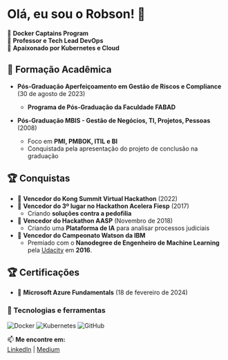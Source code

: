 # Olá, eu sou o Robson! 🚀

🔹 **Docker Captains Program**  
🔹 **Professor e Tech Lead DevOps**  
🔹 **Apaixonado por Kubernetes e Cloud**  

## 🧠 Formação Acadêmica  

- **Pós-Graduação Aperfeiçoamento em Gestão de Riscos e Compliance** (30 de agosto de 2023)  
  - **Programa de Pós-Graduação da Faculdade FABAD**

- **Pós-Graduação MBIS - Gestão de Negócios, TI, Projetos, Pessoas** (2008)  
  - Foco em **PMI, PMBOK, ITIL e BI**  
  - Conquistada pela apresentação do projeto de conclusão na graduação
 
## 🏆 Conquistas  

- 🎉 **Vencedor do Kong Summit Virtual Hackathon** (2022)  
- 🏅 **Vencedor do 3º lugar no Hackathon Acelera Fiesp** (2017)  
  - Criando **soluções contra a pedofilia**  
- 🏅 **Vencedor do Hackathon AASP** (Novembro de 2018)  
  - Criando uma **Plataforma de IA** para analisar processos judiciais  
- 🏅 **Vencedor do Campeonato Watson da IBM**  
  - Premiado com o **Nanodegree de Engenheiro de Machine Learning** pela [Udacity](https://www.udacity.com/) em **2016**.
 




## 🏆 Certificações  

- 📜 **Microsoft Azure Fundamentals** (18 de fevereiro de 2024)  

### 🚀 Tecnologias e ferramentas  
![Docker](https://img.shields.io/badge/Docker-%230db7ed.svg?style=for-the-badge&logo=docker&logoColor=white)
![Kubernetes](https://img.shields.io/badge/Kubernetes-%23326CE5.svg?style=for-the-badge&logo=kubernetes&logoColor=white)
![GitHub](https://img.shields.io/badge/GitHub-%23181717.svg?style=for-the-badge&logo=github&logoColor=white)

📫 **Me encontre em:**  
[LinkedIn](https://www.linkedin.com/in/camanducci/) | [Medium](https://medium.com/@robsoncamanducci)  
